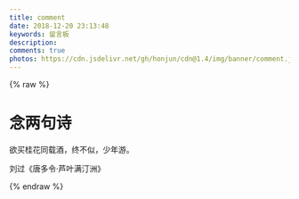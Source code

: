 ```yaml
---
title: comment
date: 2018-12-20 23:13:48
keywords: 留言板
description: 
comments: true
photos: https://cdn.jsdelivr.net/gh/honjun/cdn@1.4/img/banner/comment.jpg
---
```

{% raw %}
<div class="entry-content">
  <div class="poem-wrap">
    <div class="poem-border poem-left">
    </div>
    <div class="poem-border poem-right">
    </div>
    <h1>
    念两句诗</h1>
    <p id="poem">
    欲买桂花同载酒，终不似，少年游。</p>
    <p id="info">
    刘过《唐多令·芦叶满汀洲》</p>
  </div>
</div>

{% endraw %}